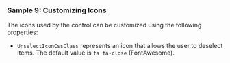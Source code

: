 ### Sample 9: Customizing Icons

The icons used by the control can be customized using the following properties:

* `UnselectIconCssClass` represents an icon that allows the user to deselect items. The default value is `fa fa-close` (FontAwesome).